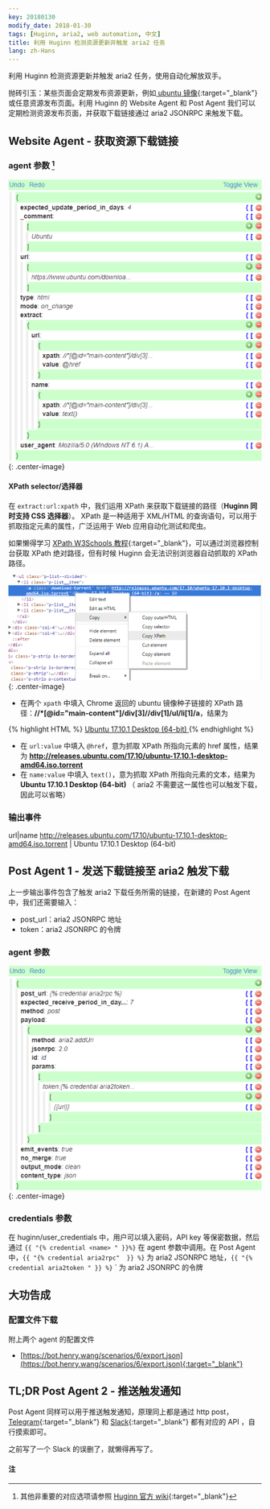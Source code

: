 ```yaml
---
key: 20180130
modify_date: 2018-01-30
tags: [Huginn, aria2, web automation, 中文]
title: 利用 Huginn 检测资源更新并触发 aria2 任务
lang: zh-Hans
---
```


利用 Huginn 检测资源更新并触发 aria2 任务，使用自动化解放双手。

<!--more-->

抛砖引玉：某些页面会定期发布资源更新，例如[ ubuntu 镜像](https://www.ubuntu.com/download/alternative-downloads){:target="_blank"} 或任意资源发布页面。利用 Huginn 的 Website Agent 和 Post Agent 我们可以定期检测资源发布页面，并获取下载链接通过 aria2 JSONRPC 来触发下载。

## Website Agent - 获取资源下载链接

### agent 参数 [^1]

![Huginn Website Agent](/assets/images/2018-01-30/huginn_agent_1.png){: .center-image} 

#### XPath selector/选择器

在 `extract:url:xpath` 中，我们运用 XPath 来获取下载链接的路径（**Huginn 同时支持 CSS 选择器**）。 XPath 是一种适用于 XML/HTML 的查询语句，可以用于抓取指定元素的属性，广泛运用于 Web 应用自动化测试和爬虫。

如果懒得学习 [XPath W3Schools 教程](https://www.w3schools.com/xml/xpath_intro.asp){:target="_blank"}，可以通过浏览器控制台获取 XPath 绝对路径，但有时候 Huginn 会无法识别浏览器自动抓取的 XPath 路径。

![浏览器控制台获取 XPath 路径](/assets/images/2018-01-30/xpath-selector.png){: .center-image} 

- 在两个 `xpath` 中填入 Chrome 返回的 ubuntu 镜像种子链接的 XPath 路径：**//*[@id="main-content"]/div[3]//div[1]/ul/li[1]/a**，结果为

<!-- markdownlint-disable MD033 -->
{% highlight HTML %}
<a class="download-torrent" href="http://releases.ubuntu.com/17.10/ubuntu-17.10.1-desktop-amd64.iso.torrent">
  Ubuntu 17.10.1 Desktop (64-bit)
</a>
{% endhighlight %}

- 在 `url:value` 中填入 `@href`，意为抓取 XPath 所指向元素的 href 属性，结果为 **http://releases.ubuntu.com/17.10/ubuntu-17.10.1-desktop-amd64.iso.torrent**
- 在 `name:value` 中填入 `text()`，意为抓取 XPath 所指向元素的文本，结果为 **Ubuntu 17.10.1 Desktop (64-bit)** （ aria2 不需要这一属性也可以触发下载，因此可以省略）

### 输出事件

url|name
http://releases.ubuntu.com/17.10/ubuntu-17.10.1-desktop-amd64.iso.torrent | Ubuntu 17.10.1 Desktop (64-bit)

## Post Agent 1 - 发送下载链接至 aria2 触发下载

上一步输出事件包含了触发 aria2 下载任务所需的链接，在新建的 Post Agent 中，我们还需要输入：

- post_url：aria2 JSONRPC 地址
- token：aria2 JSONRPC 的令牌

### agent 参数

![Huginn Post Agent](/assets/images/2018-01-30/huginn_agent_2.png){: .center-image}

### credentials 参数

在 huginn/user_credentials 中，用户可以填入密码，API key 等保密数据，然后通过 `{{ "{% credential <name> " }}%}` 在 agent 参数中调用。在 Post Agent 中，`{{ "{% credential aria2rpc"  }} %}` 为 aria2 JSONRPC 地址，`{{ "{% credential aria2token " }} %}` ` 为 aria2 JSONRPC 的令牌

## 大功告成

### 配置文件下载

附上两个 agent 的配置文件

- [https://bot.henry.wang/scenarios/6/export.json](https://bot.henry.wang/scenarios/6/export.json){:target="_blank"}

## TL;DR Post Agent 2 - 推送触发通知

Post Agent 同样可以用于推送触发通知，原理同上都是通过 http post，[Telegram](https://core.telegram.org/bots/api#making-requests){:target="_blank"} 和 [Slack](https://api.slack.com/incoming-webhooks#sending_messages){:target="_blank"} 都有对应的 API ，自行摸索即可。

之前写了一个 Slack 的误删了，就懒得再写了。

#### 注

[^1]: 其他非重要的对应选项请参照 [Huginn 官方 wiki](https://github.com/huginn/huginn/wiki){:target="_blank"}
